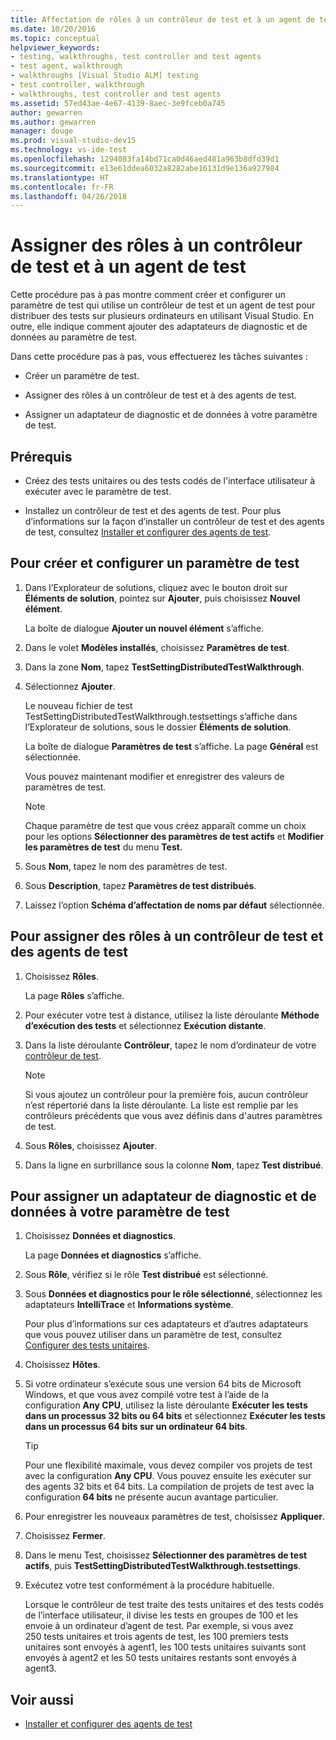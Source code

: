 ```yaml
---
title: Affectation de rôles à un contrôleur de test et à un agent de test pour les tests automatisés dans Visual Studio
ms.date: 10/20/2016
ms.topic: conceptual
helpviewer_keywords:
- testing, walkthroughs, test controller and test agents
- test agent, walkthrough
- walkthroughs [Visual Studio ALM] testing
- test controller, walkthrough
- walkthroughs, test controller and test agents
ms.assetid: 57ed43ae-4e67-4139-8aec-3e9fceb0a745
author: gewarren
ms.author: gewarren
manager: douge
ms.prod: visual-studio-dev15
ms.technology: vs-ide-test
ms.openlocfilehash: 1294083fa14bd71ca0d46aed481a963b8dfd39d1
ms.sourcegitcommit: e13e61ddea6032a8282abe16131d9e136a927984
ms.translationtype: HT
ms.contentlocale: fr-FR
ms.lasthandoff: 04/26/2018
---
```

# <a name="assign-roles-to-a-test-controller-and-test-agent"></a>Assigner des rôles à un contrôleur de test et à un agent de test

Cette procédure pas à pas montre comment créer et configurer un paramètre de test qui utilise un contrôleur de test et un agent de test pour distribuer des tests sur plusieurs ordinateurs en utilisant Visual Studio. En outre, elle indique comment ajouter des adaptateurs de diagnostic et de données au paramètre de test.

Dans cette procédure pas à pas, vous effectuerez les tâches suivantes :

-   Créer un paramètre de test.

-   Assigner des rôles à un contrôleur de test et à des agents de test.

-   Assigner un adaptateur de diagnostic et de données à votre paramètre de test.

## <a name="prerequisites"></a>Prérequis

-   Créez des tests unitaires ou des tests codés de l'interface utilisateur à exécuter avec le paramètre de test.

-   Installez un contrôleur de test et des agents de test. Pour plus d’informations sur la façon d’installer un contrôleur de test et des agents de test, consultez [Installer et configurer des agents de test](../test/lab-management/install-configure-test-agents.md).

## <a name="to-create-and-configure-a-test-setting"></a>Pour créer et configurer un paramètre de test

1.  Dans l’Explorateur de solutions, cliquez avec le bouton droit sur **Éléments de solution**, pointez sur **Ajouter**, puis choisissez **Nouvel élément**.

     La boîte de dialogue **Ajouter un nouvel élément** s’affiche.

2.  Dans le volet **Modèles installés**, choisissez **Paramètres de test**.

3.  Dans la zone **Nom**, tapez **TestSettingDistributedTestWalkthrough**.

4.  Sélectionnez **Ajouter**.

     Le nouveau fichier de test TestSettingDistributedTestWalkthrough.testsettings s’affiche dans l’Explorateur de solutions, sous le dossier **Éléments de solution**.

     La boîte de dialogue **Paramètres de test** s’affiche. La page **Général** est sélectionnée.

     Vous pouvez maintenant modifier et enregistrer des valeurs de paramètres de test.

    > [!NOTE]
    > Chaque paramètre de test que vous créez apparaît comme un choix pour les options **Sélectionner des paramètres de test actifs** et **Modifier les paramètres de test** du menu **Test**.

5.  Sous **Nom**, tapez le nom des paramètres de test.

6.  Sous **Description**, tapez **Paramètres de test distribués**.

7.  Laissez l’option **Schéma d’affectation de noms par défaut** sélectionnée.

## <a name="to-assign-roles-to-a-test-controller-and-test-agents"></a>Pour assigner des rôles à un contrôleur de test et des agents de test

1.  Choisissez **Rôles**.

     La page **Rôles** s’affiche.

2.  Pour exécuter votre test à distance, utilisez la liste déroulante **Méthode d’exécution des tests** et sélectionnez **Exécution distante**.

3.  Dans la liste déroulante **Contrôleur**, tapez le nom d’ordinateur de votre [contrôleur de test](../test/lab-management/install-configure-test-agents.md).

    > [!NOTE]
    > Si vous ajoutez un contrôleur pour la première fois, aucun contrôleur n’est répertorié dans la liste déroulante. La liste est remplie par les contrôleurs précédents que vous avez définis dans d'autres paramètres de test.

4.  Sous **Rôles**, choisissez **Ajouter**.

5.  Dans la ligne en surbrillance sous la colonne **Nom**, tapez **Test distribué**.

## <a name="to-assign-a-diagnostic-and-data-adapter-to-your-test-setting"></a>Pour assigner un adaptateur de diagnostic et de données à votre paramètre de test

1.  Choisissez **Données et diagnostics**.

     La page **Données et diagnostics** s’affiche.

2.  Sous **Rôle**, vérifiez si le rôle **Test distribué** est sélectionné.

3.  Sous **Données et diagnostics pour le rôle sélectionné**, sélectionnez les adaptateurs **IntelliTrace** et **Informations système**.

     Pour plus d’informations sur ces adaptateurs et d’autres adaptateurs que vous pouvez utiliser dans un paramètre de test, consultez [Configurer des tests unitaires](../test/configure-unit-tests-by-using-a-dot-runsettings-file.md).

4.  Choisissez **Hôtes**.

5.  Si votre ordinateur s’exécute sous une version 64 bits de Microsoft Windows, et que vous avez compilé votre test à l’aide de la configuration **Any CPU**, utilisez la liste déroulante **Exécuter les tests dans un processus 32 bits ou 64 bits** et sélectionnez **Exécuter les tests dans un processus 64 bits sur un ordinateur 64 bits**.

    > [!TIP]
    > Pour une flexibilité maximale, vous devez compiler vos projets de test avec la configuration **Any CPU**. Vous pouvez ensuite les exécuter sur des agents 32 bits et 64 bits. La compilation de projets de test avec la configuration **64 bits** ne présente aucun avantage particulier.

6.  Pour enregistrer les nouveaux paramètres de test, choisissez **Appliquer**.

7.  Choisissez **Fermer**.

8.  Dans le menu Test, choisissez **Sélectionner des paramètres de test actifs**, puis **TestSettingDistributedTestWalkthrough.testsettings**.

9. Exécutez votre test conformément à la procédure habituelle.

     Lorsque le contrôleur de test traite des tests unitaires et des tests codés de l’interface utilisateur, il divise les tests en groupes de 100 et les envoie à un ordinateur d’agent de test. Par exemple, si vous avez 250 tests unitaires et trois agents de test, les 100 premiers tests unitaires sont envoyés à agent1, les 100 tests unitaires suivants sont envoyés à agent2 et les 50 tests unitaires restants sont envoyés à agent3.

## <a name="see-also"></a>Voir aussi

- [Installer et configurer des agents de test](../test/lab-management/install-configure-test-agents.md)